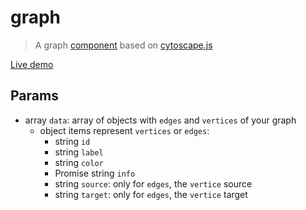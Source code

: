 # graph
> A graph [component](https://marcodpt.github.io/component/) based on
[cytoscape.js](https://cytoscape.org/)

[Live demo](https://marcodpt.github.io/component/#https://cdn.jsdelivr.net/gh/marcodpt/graph/sample.js)

## Params
 - array `data`: array of objects with `edges` and `vertices` of your graph
   - object items represent `vertices` or `edges`:
     - string `id`
     - string `label`
     - string `color`
     - Promise string `info`
     - string `source`: only for `edges`, the `vertice` source
     - string `target`: only for `edges`, the `vertice` target
